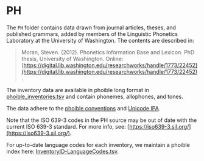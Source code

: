 # PH

The `PH` folder contains data drawn from journal articles, theses, and 
published grammars, added by members of the Linguistic Phonetics 
Laboratory at the University of Washington. The contents are described in:

> Moran, Steven. (2012). Phonetics Information Base and Lexicon. PhD thesis, University of Washington. Online: [https://digital.lib.washington.edu/researchworks/handle/1773/22452](https://digital.lib.washington.edu/researchworks/handle/1773/22452).

The inventory data are available in phoible long format in [phoible_inventories.tsv](phoible_inventories.tsv) and contain phonemes, allophones, and tones.

The data adhere to the [phoible conventions](http://phoible.github.io/conventions/) and [Unicode IPA](http://langsci-press.org/catalog/book/176).

Note that the ISO 639-3 codes in the PH source may be out of date with the current ISO 639-3 standard. For more info, see: [https://iso639-3.sil.org/](https://iso639-3.sil.org/).

For up-to-date language codes for each inventory, we maintain a phoible index here:
[InventoryID-LanguageCodes.tsv](../../mappings/InventoryID-LanguageCodes.tsv).
